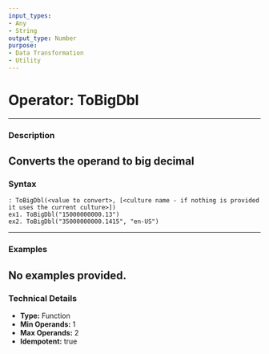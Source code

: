 ```yaml
---
input_types:
- Any
- String
output_type: Number
purpose:
- Data Transformation
- Utility
---
```

# Operator: ToBigDbl
---
### **Description**
Converts the operand to big decimal
---
### **Syntax**
```
: ToBigDbl(<value to convert>, [<culture name - if nothing is provided it uses the current culture>])
ex1. ToBigDbl("15000000000.13")
ex2. ToBigDbl("35000000000.1415", "en-US")
```
---
### **Examples**
No examples provided.
---
### **Technical Details**
- **Type:** Function
- **Min Operands:** 1
- **Max Operands:** 2
- **Idempotent:** true